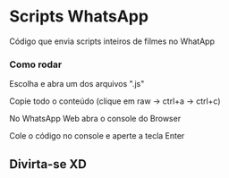 # Scripts WhatsApp

Código que envia scripts inteiros de filmes no WhatApp

### Como rodar

Escolha e abra um dos arquivos ".js"

Copie todo o conteúdo (clique em raw -> ctrl+a -> ctrl+c)

No WhatsApp Web abra o console do Browser

Cole o código no console e aperte a tecla Enter

## Divirta-se XD
